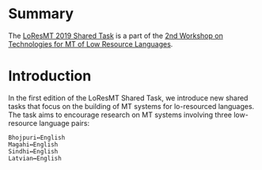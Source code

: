 # Summary
The [LoResMT 2019 Shared Task](https://github.com/loresmt/loresmt-2019) is a part of the [2nd Workshop on Technologies for MT of Low Resource Languages](https://www.loresmt.org/previous-workshops/loresmt-2019). 

# Introduction
In the first edition of the LoResMT Shared Task, we introduce new shared tasks that focus on the building of MT systems for lo-resourced languages. The task aims to encourage research on MT systems involving three low-resource language pairs:
```
Bhojpuri↔English
Magahi↔English
Sindhi↔English
Latvian↔English
```
 
